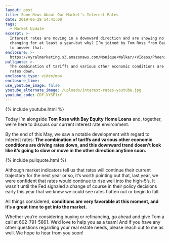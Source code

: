 ```yaml
---
layout: post
title: Some News About Our Market’s Interest Rates
date: 2019-06-28 14:41:00
tags:
  - Market Update
excerpt: >-
  Interest rates are moving in a downward direction and are showing no signs of
  changing for at least a year—but why? I’m joined by Tom Ross from Bay Equity
  to answer that.
enclosure: >-
  https://vyralmarketing.s3.amazonaws.com/Monique+Walker/+VIdeos/Phoenix+Real+Estate-+Some+News+About+Our+Markets+Interest+Rates.mp4
pullquote: >-
  The combination of tariffs and various other economic conditions are driving
  rates down.
enclosure_type: video/mp4
enclosure_time:
use_youtube_image: false
youtube_alternate_image: /uploads/interest-rates-youtube.jpg
youtube_code: CDF_VYSF1rY
---
```


{% include youtube.html %}

Today I’m alongside **Tom Ross with Bay Equity Home Loans** and, together, we’re here to discuss our current interest rate environment.&nbsp;

By the end of this May, we saw a notable development with regard to interest rates: **The combination of tariffs and various other economic conditions are driving rates down, and this downward trend doesn’t look like it’s going to slow or move in the other direction anytime soon.**

{% include pullquote.html %}

Although market indicators tell us that rates will continue their current trajectory for the next year or so, it’s worth pointing out that, last year, we were confident that rates would continue to rise well into the high-5’s. It wasn't until the Fed signaled a change of course in their policy decisions early this year that we knew we could see rates flatten out or begin to fall.&nbsp;

All things considered, **conditions are very favorable at this moment, and it’s a great time to get into the market.** &nbsp;

Whether you’re considering buying or refinancing, go ahead and give Tom a call at 602-791-5861. We’d love to help you as a team\! And if you have any other questions regarding your real estate needs, please reach out to me as well. We hope to hear from you soon\!